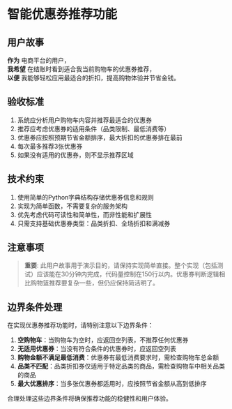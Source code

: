 # 智能优惠券推荐功能

## 用户故事

**作为** 电商平台的用户，  
**我希望** 在结账时看到适合我当前购物车的优惠券推荐，  
**以便** 我能够轻松应用最适合的折扣，提高购物体验并节省金钱。

## 验收标准

1. 系统应分析用户购物车内容并推荐最适合的优惠券
2. 推荐应考虑优惠券的适用条件（品类限制、最低消费等）
3. 优惠券应按照预期节省金额排序，最大折扣的优惠券排在最前
4. 每次最多推荐3张优惠券
5. 如果没有适用的优惠券，则不显示推荐区域

## 技术约束

1. 使用简单的Python字典结构存储优惠券信息和规则
2. 实现为简单函数，不需要复杂的服务架构
3. 优先考虑代码可读性和简单性，而非性能和扩展性
4. 只需支持基础优惠券类型：品类折扣、全场折扣和满减券

## 注意事项

> **重要**: 此用户故事用于演示目的，请保持实现简单直接。整个实现（包括测试）应该能在30分钟内完成，代码量控制在150行以内。优惠券判断逻辑相比购物篮推荐要复杂一些，但仍应保持简洁明了。

## 边界条件处理

在实现优惠券推荐功能时，请特别注意以下边界条件：

1. **空购物车**：当购物车为空时，应返回空列表，不推荐任何优惠券
2. **无适用优惠券**：当没有符合条件的优惠券时，应返回空列表
3. **购物金额不满足最低消费**：优惠券有最低消费要求时，需检查购物车总金额
4. **品类不匹配**：品类折扣券仅适用于特定品类的商品，需检查购物车中相关品类的商品
5. **最大优惠排序**：当多张优惠券都适用时，应按照节省金额从高到低排序

合理处理这些边界条件将确保推荐功能的稳健性和用户体验。 